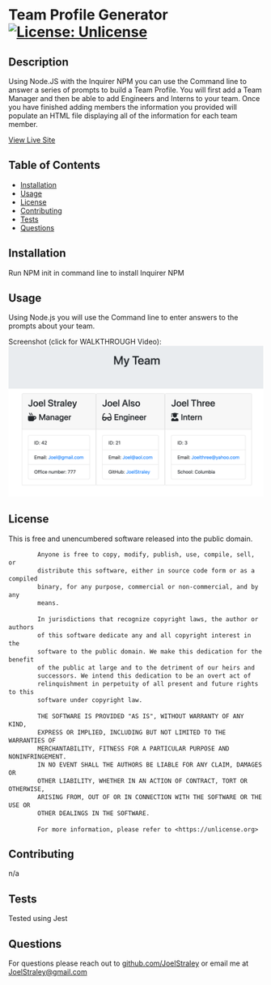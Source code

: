 # Team Profile Generator [![License: Unlicense](https://img.shields.io/badge/license-Unlicense-blue.svg)](http://unlicense.org/)
## Description
Using Node.JS with the Inquirer NPM you can use the Command line to answer a series of prompts to build a Team Profile. You will first add a Team Manager and then be able to add Engineers and Interns to your team. Once you have finished adding members the information you provided will populate an HTML file displaying all of the information for each team member.

[View Live Site](https://joelstraley.github.io/Team-Profile-Generator/)
## Table of Contents
* [Installation](#Installation)
* [Usage](#Usage)
* [License](#License)
* [Contributing](#Contributing)
* [Tests](#Tests)
* [Questions](#Questions)
## <a name="Installation">Installation</a>
Run NPM init in command line to install Inquirer NPM
## <a name="usage">Usage</a> 
Using Node.js you will use the Command line to enter answers to the prompts about your team.


Screenshot (click for WALKTHROUGH Video): 
[![alt text](https://raw.githubusercontent.com/Joelstraley/Team-Profile-Generator/master/Team-Profile-HTML-Screenshot.png)](https://drive.google.com/file/d/1Rrlyg_eDEH8T29cIj3utuJthqxMUeiOJ/preview)

## <a name="License">License</a>
This is free and unencumbered software released into the public domain.
    
            Anyone is free to copy, modify, publish, use, compile, sell, or
            distribute this software, either in source code form or as a compiled
            binary, for any purpose, commercial or non-commercial, and by any
            means.
            
            In jurisdictions that recognize copyright laws, the author or authors
            of this software dedicate any and all copyright interest in the
            software to the public domain. We make this dedication for the benefit
            of the public at large and to the detriment of our heirs and
            successors. We intend this dedication to be an overt act of
            relinquishment in perpetuity of all present and future rights to this
            software under copyright law.
            
            THE SOFTWARE IS PROVIDED "AS IS", WITHOUT WARRANTY OF ANY KIND,
            EXPRESS OR IMPLIED, INCLUDING BUT NOT LIMITED TO THE WARRANTIES OF
            MERCHANTABILITY, FITNESS FOR A PARTICULAR PURPOSE AND NONINFRINGEMENT.
            IN NO EVENT SHALL THE AUTHORS BE LIABLE FOR ANY CLAIM, DAMAGES OR
            OTHER LIABILITY, WHETHER IN AN ACTION OF CONTRACT, TORT OR OTHERWISE,
            ARISING FROM, OUT OF OR IN CONNECTION WITH THE SOFTWARE OR THE USE OR
            OTHER DEALINGS IN THE SOFTWARE.
            
            For more information, please refer to <https://unlicense.org>
## <a name="Contributing">Contributing</a>
n/a
## <a name="Tests">Tests</a>
Tested using Jest
## <a name="Questions">Questions</a>
For questions please reach out to [github.com/JoelStraley](github.com/JoelStraley) 
or email me at [JoelStraley@gmail.com](mailto:JoelStraley@gmail.com)
